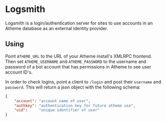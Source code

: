 Logsmith
========

Logsmith is a login/authentication server for sites to use accounts in an 
Atheme database as an external identity provider.

Using
-----

Point `ATHEME_URL` to the URL of your Atheme install's XMLRPC frontend. Then 
set `ATHEME_USERNAME` and `ATHEME_PASSWORD` to the username and password of 
a bot account that has permissions in Atheme to see user account ID's.

In order to check logins, point a client to `/login` and post their `username` 
and `password`. This will return a json object with the following schema:

```json
{
    "account": "account name of user",
    "authkey": "authentication key for future atheme use",
    "uid":     "unique identifier of user"
}
```

